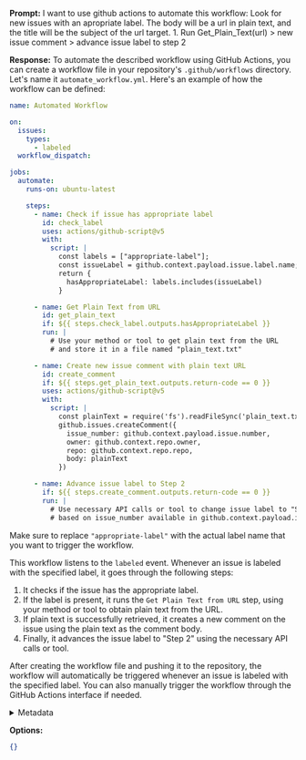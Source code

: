 **Prompt:**
I want to use github actions to automate this workflow: Look for new issues with an apropriate label. The body will be a url in plain text, and the title will be the subject of the url target. 1. Run Get_Plain_Text(url) > new issue comment > advance issue label to step 2 

**Response:**
To automate the described workflow using GitHub Actions, you can create a workflow file in your repository's `.github/workflows` directory. Let's name it `automate_workflow.yml`. Here's an example of how the workflow can be defined:

```yaml
name: Automated Workflow

on:
  issues:
    types:
      - labeled
  workflow_dispatch:

jobs:
  automate:
    runs-on: ubuntu-latest

    steps:
      - name: Check if issue has appropriate label
        id: check_label
        uses: actions/github-script@v5
        with:
          script: |
            const labels = ["appropriate-label"];
            const issueLabel = github.context.payload.issue.label.name;
            return {
              hasAppropriateLabel: labels.includes(issueLabel)
            }

      - name: Get Plain Text from URL
        id: get_plain_text
        if: ${{ steps.check_label.outputs.hasAppropriateLabel }}
        run: |
          # Use your method or tool to get plain text from the URL
          # and store it in a file named "plain_text.txt"

      - name: Create new issue comment with plain text URL
        id: create_comment
        if: ${{ steps.get_plain_text.outputs.return-code == 0 }}
        uses: actions/github-script@v5
        with:
          script: |
            const plainText = require('fs').readFileSync('plain_text.txt', 'utf8');
            github.issues.createComment({
              issue_number: github.context.payload.issue.number,
              owner: github.context.repo.owner,
              repo: github.context.repo.repo,
              body: plainText
            })

      - name: Advance issue label to Step 2
        if: ${{ steps.create_comment.outputs.return-code == 0 }}
        run: |
          # Use necessary API calls or tool to change issue label to "Step 2"
          # based on issue_number available in github.context.payload.issue.number
```

Make sure to replace `"appropriate-label"` with the actual label name that you want to trigger the workflow.

This workflow listens to the `labeled` event. Whenever an issue is labeled with the specified label, it goes through the following steps:

1. It checks if the issue has the appropriate label.
2. If the label is present, it runs the `Get Plain Text from URL` step, using your method or tool to obtain plain text from the URL.
3. If plain text is successfully retrieved, it creates a new comment on the issue using the plain text as the comment body.
4. Finally, it advances the issue label to "Step 2" using the necessary API calls or tool.

After creating the workflow file and pushing it to the repository, the workflow will automatically be triggered whenever an issue is labeled with the specified label. You can also manually trigger the workflow through the GitHub Actions interface if needed.

<details><summary>Metadata</summary>

- Duration: 17739 ms
- Datetime: 2023-08-31T13:17:40.875248
- Model: gpt-3.5-turbo-0613

</details>

**Options:**
```json
{}
```

